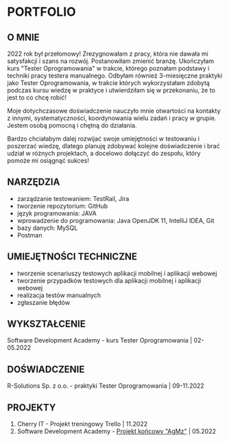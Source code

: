 # PORTFOLIO

## O MNIE
2022 rok był przełomowy! Zrezygnowałam z pracy, która nie dawała mi satysfakcji i szans na rozwój. Postanowiłam zmienić branżę. Ukończyłam kurs "Tester Oprogramowania" w trakcie, którego poznałam podstawy i techniki pracy testera manualnego. Odbyłam również 3-miesięczne praktyki jako Tester Oprogramowania, w trakcie których wykorzystałam zdobytą podczas kursu wiedzę w praktyce i utwierdziłam się w przekonaniu, że to jest to co chcę robić!

Moje dotychczasowe doświadczenie nauczyło mnie otwartości na kontakty z innymi, systematyczności, koordynowania wielu zadań i pracy w grupie. Jestem osobą pomocną i chętną do działania.

Bardzo chciałabym dalej rozwijać swoje umiejętności w testowaniu i poszerzać wiedzę, dlatego planuję zdobywać kolejne doświadczenie i brać udział w różnych projektach, a docelowo dołączyć do zespołu, który pomoże mi osiągnąć sukces!

## NARZĘDZIA
* zarządzanie testowaniem: TestRail, Jira
* tworzenie repozytorium: GitHub
* język programowania: JAVA
* wprowadzenie do programowania: Java OpenJDK 11, IntelliJ IDEA, Git
* bazy danych: MySQL
* Postman

## UMIEJĘTNOŚCI TECHNICZNE
* tworzenie scenariuszy testowych aplikacji mobilnej i aplikacji webowej
* tworzenie przypadków testowych dla aplikacji mobilnej i aplikacji webowej
* realizacja testów manualnych
* zgłaszanie błędów

## WYKSZTAŁCENIE
Software Development Academy - kurs Tester Oprogramowania | 02-05.2022

## DOŚWIADCZENIE
R-Solutions Sp. z o.o. - praktyki Tester Oprogramowania | 09-11.2022

## PROJEKTY
1. Cherry IT - Projekt treningowy Trello | 11.2022
2. Software Development Academy - [Projekt końcowy "AgMz"](https://github.com/AgnieszkaMz/AgMz_Projekt_koncowy) | 05.2022 
